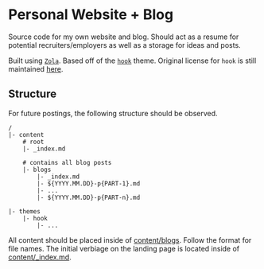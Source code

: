 # Personal Website + Blog
Source code for my own website and blog.
Should act as a resume for potential recruiters/employers as well as a storage for ideas and posts.

Built using [`Zola`](https://www.getzola.org).
Based off of the [`hook`](https://www.getzola.org/themes/hook) theme.
Original license for `hook` is still maintained [here](./themes/hook/LICENSE).

## Structure
For future postings, the following structure should be observed.

```
/
|- content
    # root
    |- _index.md

    # contains all blog posts
    |- blogs
        |- _index.md
        |- ${YYYY.MM.DD}-p{PART-1}.md
        |- ...
        |- ${YYYY.MM.DD}-p{PART-n}.md

|- themes
    |- hook
        |- ...
```

All content should be placed inside of [content/blogs](content/blog).
Follow the format for file names.
The initial verbiage on the landing page is located inside of [content/_index.md](content/_index.md).
